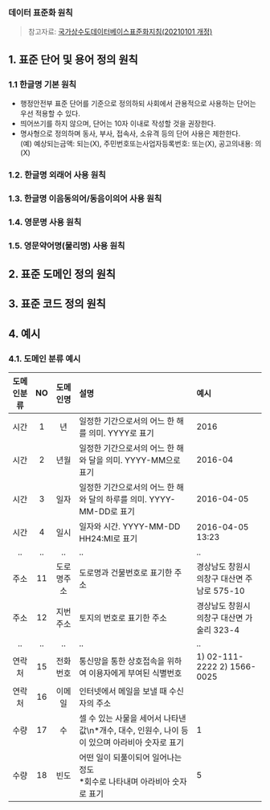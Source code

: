 ### 데이터 표준화 원칙
> 참고자료: [국가상수도데이터베이스표준화지침(20210101 개정)](http://me.go.kr/home/web/policy_data/read.do;jsessionid=aUJOss+2+490XqzZVxaFg+Dv.mehome1?pagerOffset=0&maxPageItems=10&maxIndexPages=10&searchKey=&searchValue=&menuId=10276&orgCd=&condition.orderSeqId=7249&condition.rnSeq=146&condition.deleteYn=N&seq=7618)

## 1. 표준 단어 및 용어 정의 원칙
### 1.1 한글명 기본 원칙
* 행정안전부 표준 단어를 기준으로 정의하되 사회에서 관용적으로 사용하는 단어는 우선 적용할 수 있다.  
* 띄어쓰기를 하지 않으며, 단어는 10자 이내로 작성할 것을 권장한다.  
* 명사형으로 정의하며 동사, 부사, 접속사, 소유격 등의 단어 사용은 제한한다.  
(예) 예상되는금액: 되는(X), 주민번호또는사업자등록번호: 또는(X), 공고의내용: 의(X)
### 1.2. 한글명 외래어 사용 원칙
### 1.3. 한글명 이음동의어/동음이의어 사용 원칙
### 1.4. 영문명 사용 원칙
### 1.5. 영문약어명(물리명) 사용 원칙
## 2. 표준 도메인 정의 원칙
## 3. 표준 코드 정의 원칙
## 4. 예시
### 4.1. 도메인 분류 예시
|도메인분류|NO|도메인명|설명|예시|
|:----:|:----:|:----:|:----|:----|
|시간|1|년   |일정한 기간으로서의 어느 한 해를 의미. YYYY로 표기   |2016   |
|시간|2|년월   |일정한 기간으로서의 어느 한 해와 달을 의미. YYYY-MM으로 표기   |2016-04   |
|시간|3|일자   |일정한 기간으로서의 어느 한 해와 달의 하루를 의미. YYYY-MM-DD로 표기   |2016-04-05   |
|시간|4|일시   |일자와 시간. YYYY-MM-DD HH24:MI로 표기   |2016-04-05 13:23  |
|..|..|..|..|..|
|주소|11|도로명주소|도로명과 건물번호로 표기한 주소|경상남도 창원시 의창구 대산면 주남로 575-10|
|주소|12|지번주소|토지의 번호로 표기한 주소|경상남도 창원시 의창구 대산면 가술리 323-4|
|..|..|..|..|..|
|연락처|15|전화번호|통신망을 통한 상호접속을 위하여 이용자에게 부여된 식별번호|1) 02-111-2222 2) 1566-0025|
|연락처|16|이메일|인터넷에서 메일을 보낼 때 수신자의 주소||
|수량|17|수|셀 수 있는 사물을 세어서 나타낸 값\n*개수, 대수, 인원수, 나이 등이 있으며 아라비아 숫자로 표기|1|
|수량|18|빈도|어떤 일이 되풀이되어 일어나는 정도<br>*회수로 나타내며 아라비아 숫자로 표기|5|


